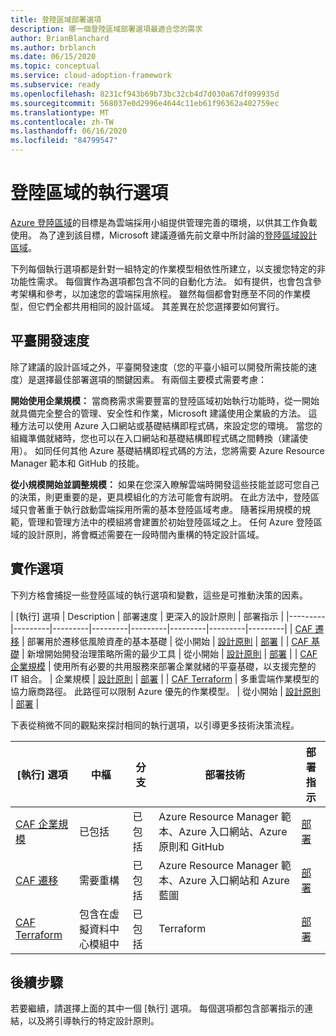 ```yaml
---
title: 登陸區域部署選項
description: 哪一個登陸區域部署選項最適合您的需求
author: BrianBlanchard
ms.author: brblanch
ms.date: 06/15/2020
ms.topic: conceptual
ms.service: cloud-adoption-framework
ms.subservice: ready
ms.openlocfilehash: 8231cf943b69b73bc32cb4d7d030a67df099935d
ms.sourcegitcommit: 568037e0d2996e4644c11eb61f96362a402759ec
ms.translationtype: MT
ms.contentlocale: zh-TW
ms.lasthandoff: 06/16/2020
ms.locfileid: "84799547"
---
```

# <a name="landing-zone-implementation-options"></a>登陸區域的執行選項

[Azure 登陸區域](./index.md)的目標是為雲端採用小組提供管理完善的環境，以供其工作負載使用。 為了達到該目標，Microsoft 建議遵循先前文章中所討論的[登陸區域設計區域](./design-areas.md)。

下列每個執行選項都是針對一組特定的作業模型相依性所建立，以支援您特定的非功能性需求。 每個實作為選項都包含不同的自動化方法。 如有提供，也會包含參考架構和參考，以加速您的雲端採用旅程。 雖然每個都會對應至不同的作業模型，但它們全都共用相同的設計區域。 其差異在於您選擇要如何實行。

## <a name="platform-development-velocity"></a>平臺開發速度

除了建議的設計區域之外，平臺開發速度（您的平臺小組可以開發所需技能的速度）是選擇最佳部署選項的關鍵因素。 有兩個主要模式需要考慮：

**開始使用企業規模：** 當商務需求需要豐富的登陸區域初始執行功能時，從一開始就具備完全整合的管理、安全性和作業，Microsoft 建議使用企業級的方法。 這種方法可以使用 Azure 入口網站或基礎結構即程式碼，來設定您的環境。 當您的組織準備就緒時，您也可以在入口網站和基礎結構即程式碼之間轉換（建議使用）。 如同任何其他 Azure 基礎結構即程式碼的方法，您將需要 Azure Resource Manager 範本和 GitHub 的技能。

**從小規模開始並調整規模：** 如果在您深入瞭解雲端時開發這些技能並認可您自己的決策，則更重要的是，更具模組化的方法可能會有説明。 在此方法中，登陸區域只會著重于執行啟動雲端採用所需的基本登陸區域考慮。 隨著採用規模的規範，管理和管理方法中的模組將會建置於初始登陸區域之上。 任何 Azure 登陸區域的設計原則，將會概述需要在一段時間內重構的特定設計區域。

## <a name="implementation-options"></a>實作選項

下列方格會捕捉一些登陸區域的執行選項和變數，這些是可推動決策的因素。

<!-- docsTest:ignore "CAF Migrate" "CAF Foundation" "CAF Enterprise-scale" "CAF Terraform" -->

| [執行] 選項 | Description | 部署速度 | 更深入的設計原則 | 部署指示 |
|---------|---------|---------|---------|---------|---------|---------|---------|
| [CAF 遷移](./migrate-landing-zone.md) | 部署用於遷移低風險資產的基本基礎 | 從小開始 | [設計原則](./migrate-landing-zone.md#design-principles) | [部署](./migrate-landing-zone.md) |
| [CAF 基礎](./foundation-blueprint.md) | 新增開始開發治理策略所需的最少工具 | 從小開始 | [設計原則](./foundation-blueprint.md#design-principles) | [部署](./foundation-blueprint.md) |
| [CAF 企業規模](./enterprise-scale.md) | 使用所有必要的共用服務來部署企業就緒的平臺基礎，以支援完整的 IT 組合。 | 企業規模 | [設計原則](../enterprise-scale/design-principles.md) | [部署](https://github.com/Azure/Enterprise-Scale/blob/master/docs/reference/contoso/Readme.md) |
| [CAF Terraform](./terraform-landing-zone.md) | 多重雲端作業模型的協力廠商路徑。 此路徑可以限制 Azure 優先的作業模型。 | 從小開始 | [設計原則](./terraform-landing-zone.md#design-decisions) | [部署](./terraform-landing-zone.md#customize-and-deploy-your-first-landing-zone) |

下表從稍微不同的觀點來探討相同的執行選項，以引導更多技術決策流程。

| [執行] 選項 | 中樞 | 分支 | 部署技術 | 部署指示 |
|---|---|---|---|---|
| [CAF 企業規模](./enterprise-scale.md) | 已包括                              | 已包括 | Azure Resource Manager 範本、Azure 入口網站、Azure 原則和 GitHub | [部署](../enterprise-scale/implementation-guidelines.md) |
| [CAF 遷移](./migrate-landing-zone.md)      | 需要重構                     | 已包括 | Azure Resource Manager 範本、Azure 入口網站和 Azure 藍圖 | [部署](./migrate-landing-zone.md) |
| [CAF Terraform](./terraform-landing-zone.md)  | 包含在虛擬資料中心模組中 | 已包括 | Terraform | [部署](./terraform-landing-zone.md#customize-and-deploy-your-first-landing-zone) |

## <a name="next-steps"></a>後續步驟

若要繼續，請選擇上面的其中一個 [執行] 選項。 每個選項都包含部署指示的連結，以及將引導執行的特定設計原則。
